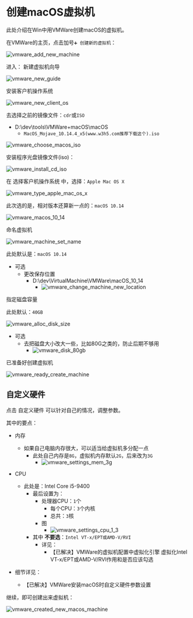 # 创建macOS虚拟机

此处介绍在Win中用VMWare创建macOS的虚拟机。

在VMWare的主页，点击加号`➕ 创建新的虚拟机`：

![vmware_add_new_machine ](../../assets/img/vmware_add_new_machine.png)

进入： 新建虚拟机向导

![vmware_new_guide ](../../assets/img/vmware_new_guide.png)

安装客户机操作系统

![vmware_new_client_os ](../../assets/img/vmware_new_client_os.png)

去选择之前的镜像文件：`cdr`或`ISO`

* D:\dev\tools\VMWare+macOS\macOS
  * `MacOS_Mojave_10.14.4_x5(www.w3h5.com推荐下载这个).iso`

![vmware_choose_macos_iso ](../../assets/img/vmware_choose_macos_iso.png)

安装程序光盘镜像文件(iso)：

![vmware_install_cd_iso ](../../assets/img/vmware_install_cd_iso.png)

在 选择客户机操作系统 中，选择：`Apple Mac OS X`

![vmware_type_apple_mac_os_x ](../../assets/img/vmware_type_apple_mac_os_x.png)

此次选的是，相对版本还算新一点的：`macOS 10.14`

![vmware_macos_10_14 ](../../assets/img/vmware_macos_10_14.png)

命名虚拟机

![vmware_machine_set_name ](../../assets/img/vmware_machine_set_name.png)

此处默认是：`macOS 10.14`

* 可选
  * 更改保存位置
    * D:\dev\VirtualMachine\VMWare\macOS_10_14
      * ![vmware_change_machine_new_location ](../../assets/img/vmware_change_machine_new_location.png)

指定磁盘容量

此处默认：`40GB`

![vmware_alloc_disk_size ](../../assets/img/vmware_alloc_disk_size.png)

* 可选
  * 去把磁盘大小改大一些，比如80G之类的，防止后期不够用
    * ![vmware_disk_80gb ](../../assets/img/vmware_disk_80gb.png)

已准备好创建虚拟机

![vmware_ready_create_machine ](../../assets/img/vmware_ready_create_machine.png)

## 自定义硬件

点击 自定义硬件 可以针对自己的情况，调整参数。

其中的要点：

* 内存
  * 如果自己电脑内存很大，可以适当给虚拟机多分配一点
    * 此处自己内存是`8G`，虚拟机内存默认`2G`，后来改为`3G`
      * ![vmware_settings_mem_3g ](../../assets/img/vmware_settings_mem_3g.png)
* CPU
  * 此处是：Intel Core i5-9400
    * 最后设置为：
      * 处理器CPU：`1`个
        * 每个CPU：`3`个内核
        * 总共：`3`核
      * 图
        * ![vmware_settings_cpu_1_3 ](../../assets/img/vmware_settings_cpu_1_3.png)
    * 其中 **不要选**：`Intel VT-x/EPT或AMD-V/RVI`
      * 详见：
        * 【已解决】VMWare的虚拟机配置中虚拟化引擎 虚拟化Intel VT-x/EPT或AMD-V/RVI作用和是否应该勾选

* 细节详见：
  * 【已解决】VMWare安装macOS时自定义硬件参数设置

继续，即可创建出来虚拟机：

![vmware_created_new_macos_machine ](../../assets/img/vmware_created_new_macos_machine.png)

